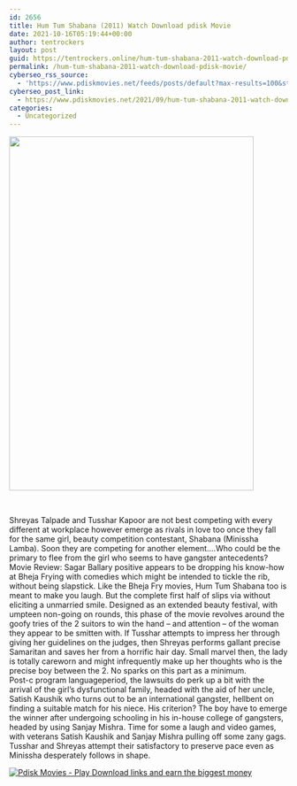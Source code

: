 ```yaml
---
id: 2656
title: Hum Tum Shabana (2011) Watch Download pdisk Movie
date: 2021-10-16T05:19:44+00:00
author: tentrockers
layout: post
guid: https://tentrockers.online/hum-tum-shabana-2011-watch-download-pdisk-movie/
permalink: /hum-tum-shabana-2011-watch-download-pdisk-movie/
cyberseo_rss_source:
  - 'https://www.pdiskmovies.net/feeds/posts/default?max-results=100&start-index=301'
cyberseo_post_link:
  - https://www.pdiskmovies.net/2021/09/hum-tum-shabana-2011-watch-download.html
categories:
  - Uncategorized
---
```

<div class="separator">
  <a href="https://1.bp.blogspot.com/-932ODmkC8OM/YUcuyU9nW-I/AAAAAAAAAOo/-HgMcunMSgUjQYBJs2bz2hNyYlX-PSUrACLcBGAsYHQ/s1445/kmk.jpg" imageanchor="1"><img loading="lazy" border="0" data-original-height="1445" data-original-width="1000" height="640" src="https://1.bp.blogspot.com/-932ODmkC8OM/YUcuyU9nW-I/AAAAAAAAAOo/-HgMcunMSgUjQYBJs2bz2hNyYlX-PSUrACLcBGAsYHQ/w442-h640/kmk.jpg" width="442" /></a>
</div>

<span><br /></span>

<div>
  <div>
    <span>Shreyas Talpade and Tusshar Kapoor are not best competing with every different at workplace however emerge as rivals in love too once they fall for the same girl, beauty competition contestant, Shabana (Minissha Lamba). Soon they are competing for another element&#8230;.Who could be the primary to flee from the girl who seems to have gangster antecedents?</span>
  </div>
  
  <div>
    <span>Movie Review: Sagar Ballary positive appears to be dropping his know-how at Bheja Frying with comedies which might be intended to tickle the rib, without being slapstick. Like the Bheja Fry movies, Hum Tum Shabana too is meant to make you laugh. But the complete first half of slips via without eliciting a unmarried smile. Designed as an extended beauty festival, with umpteen non-going on rounds, this phase of the movie revolves around the goofy tries of the 2 suitors to win the hand – and attention – of the woman they appear to be smitten with. If Tusshar attempts to impress her through giving her guidelines on the judges, then Shreyas performs gallant precise Samaritan and saves her from a horrific hair day. Small marvel then, the lady is totally careworn and might infrequently make up her thoughts who is the precise boy between the 2. No sparks on this part as a minimum.</span>
  </div>
  
  <div>
    <span>Post-c program languageperiod, the lawsuits do perk up a bit with the arrival of the girl’s dysfunctional family, headed with the aid of her uncle, Satish Kaushik who turns out to be an international gangster, hellbent on finding a suitable match for his niece. His criterion? The boy have to emerge the winner after undergoing schooling in his in-house college of gangsters, headed by using Sanjay Mishra. Time for some a laugh and video games, with veterans Satish Kaushik and Sanjay Mishra pulling off some zany gags. Tusshar and Shreyas attempt their satisfactory to preserve pace even as Minissha desperately follows in shape.</span>
  </div>
</div>

[![](https://1.bp.blogspot.com/-a93bp85aB6g/YUXjACCiX3I/AAAAAAAAbQE/GHmPI7h0af0tqn6tYzd0cdrDv9Hu9LUSACLcBGAsYHQ/s16000/Play_it_New-removebg-preview.png "Pdisk Movies - Play Download links and earn the biggest money")](https://pdisklink.com/1/bnYybDY1MDAwcjk3?dn=1)